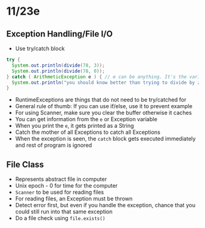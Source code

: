 # 11/23e 

## Exception Handling/File I/O
- Use try/catch block

```java
try {
  System.out.println(divide(78, 3));
  System.out.println(divide(78, 0));
} catch ( ArithmeticException e ) { // e can be anything. It's the variable of the exception
  System.out.println("you should know better than trying to divide by zero");
}
```

- RuntimeExceptions are things that do not need to be try/catched for
- General rule of thumb: If you can use if/else, use it to prevent example
- For using Scanner, make sure you clear the buffer otherwise it caches
- You can get information from the `e` or Exception variable
- When you print the `e`, it gets printed as a String
- Catch the mother of all Exceptions to catch all Exceptions
- When the exception is seen, the `catch` block gets executed immediately and rest of program is ignored

## File Class
- Represents abstract file in computer
- Unix epoch - 0 for time for the computer
- `Scanner` to be used for reading files
- For reading files, an Exception must be thrown
- Detect error first, but even if you handle the exception, chance that you could still run into that same exception
- Do a file check using `file.exists()`
